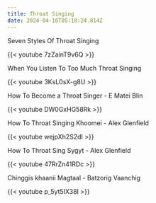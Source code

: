 ```yaml
---
title: Throat Singing
date: 2024-04-16T05:18:24.814Z
---
```

S﻿even Styles Of Throat Singing

{{< youtube 7zZainT9v6Q >}}

W﻿hen You Listen To Too Much Throat Singing

{{< youtube 3KsL0sX-g8U >}}

H﻿ow To Become a Throat Singer - E Matei Blin

{{< youtube DW0GxHG58Rk >}}

H﻿ow To Throat Singing Khoomei - Alex Glenfield

{{< youtube wejpXh2S2dI >}}

H﻿ow To Throat Sing Sygyt - Alex Glenfield

{{< youtube 47RrZn41RDc >}}

Chinggis khaanii Magtaal - Batzorig Vaanchig

{{< youtube p_5yt5IX38I >}}
